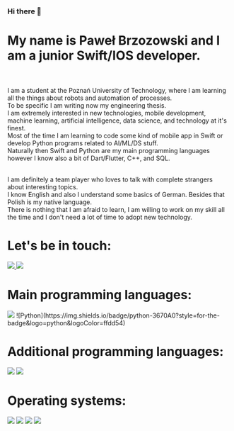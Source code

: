 ### Hi there 👋

# My name is Paweł Brzozowski and I am a junior Swift/IOS developer. </br> <br>
I am a student at the Poznań University of Technology, where I am learning all the things about robots and automation of processes. </br> 
To be specific I am writing now my engineering thesis. </br>
I am extremely interested in new technologies, mobile development, machine learning, artificial intelligence, data science, and technology at it's finest. </br>
Most of the time I am learning to code some kind of mobile app in Swift or develop Python programs related to AI/ML/DS stuff. </br>
Naturally then Swift and Python are my main programming languages however I know also a bit of Dart/Flutter, C++, and SQL. </br> </br>

I am definitely a team player who loves to talk with complete strangers about interesting topics. </br>
I know English and also I understand some basics of German. Besides that Polish is my native language. </br>
There is nothing that I am afraid to learn, I am willing to work on my skill all the time and I don't need a lot of time to adopt new technology. </br>

# Let's be in touch: </br>
<a href="mailto:pawelbrzozowskigplus@gmail.com" > <img src="https://img.shields.io/badge/Gmail-D14836?style=for-the-badge&logo=gmail&logoColor=white" /> </a>
<a href=https://www.linkedin.com/in/pawe%C5%82-brzozowski-7bb636219/ > <img src="https://img.shields.io/badge/LinkedIn-0077B5?style=for-the-badge&logo=linkedin&logoColor=white" /> </a>

# Main programming languages: </br>
<img src="https://img.shields.io/badge/Swift-FA7343?style=for-the-badge&logo=swift&logoColor=white" />
![Python](https://img.shields.io/badge/python-3670A0?style=for-the-badge&logo=python&logoColor=ffdd54)

# Additional programming languages: </br>
<img src="https://img.shields.io/badge/Flutter-02569B?style=for-the-badge&logo=flutter&logoColor=white" />
<img src="https://img.shields.io/badge/C%2B%2B-00599C?style=for-the-badge&logo=c%2B%2B&logoColor=white" />

# Operating systems: </br>
<img src="https://img.shields.io/badge/mac%20os-000000?style=for-the-badge&logo=apple&logoColor=white" />
<img src="https://img.shields.io/badge/iOS-000000?style=for-the-badge&logo=ios&logoColor=white" />
<img src="https://img.shields.io/badge/Windows-0078D6?style=for-the-badge&logo=windows&logoColor=white" />
<img src="https://img.shields.io/badge/Linux-FCC624?style=for-the-badge&logo=linux&logoColor=black" />
